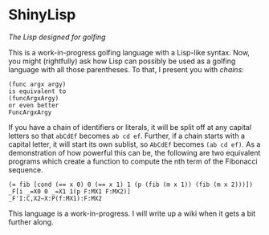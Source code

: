 
# ShinyLisp

*The Lisp designed for golfing*

This is a work-in-progress golfing language with a Lisp-like syntax. Now, you might (rightfully) ask how Lisp can possibly be used as a golfing language with all those parentheses. To that, I present you with *chains*:

    (func argx argy)
    is equivalent to
    (funcArgxArgy)
    or even better
    FuncArgxArgy

If you have a chain of identifiers or literals, it will be split off at any capital letters so that `abCdEf` becomes `ab cd ef`. Further, if a chain starts with a capital letter, it will start its own sublist, so `AbCdEf` becomes `(ab cd ef)`. As a demonstration of how powerful this can be, the following are two equivalent programs which create a function to compute the nth term of the Fibonacci sequence.

    (= fib [cond (== x 0) 0 (== x 1) 1 (p (fib (m x 1)) (fib (m x 2)))])
    _F[i _=X0 0 _=X1 1(p F:MX1 F:MX2)]
    _F'I:C,X2~X:P(f:MX1):F:MX2

This language is a work-in-progress. I will write up a wiki when it gets a bit further along.
